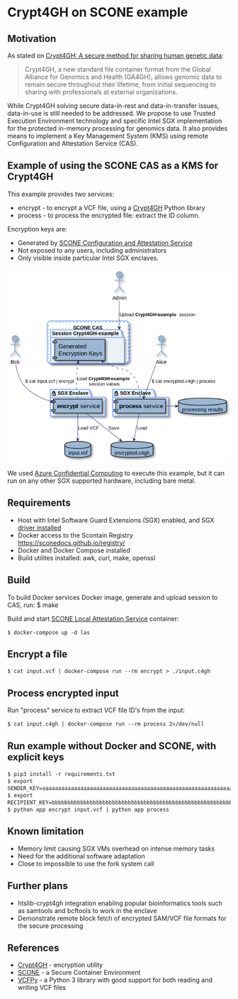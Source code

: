# Crypt4GH on SCONE example

## Motivation

As stated on [Crypt4GH: A secure method for sharing human genetic data](https://www.ga4gh.org/news/crypt4gh-a-secure-method-for-sharing-human-genetic-data/):
> Crypt4GH, a new standard file container format from the Global Alliance for Genomics and Health (GA4GH), allows genomic data to remain secure throughout their lifetime, from initial sequencing to sharing with professionals at external organizations.

While Crypt4GH solving secure data-in-rest and data-in-transfer issues, data-in-use is still needed to be addressed. We propose to use Trusted Execution Environment technology and specific Intel SGX implementation for the protected in-memory processing for genomics data. It also provides means to implement a Key Management System (KMS) using remote Configuration and Attestation Service (CAS).

## Example of using the SCONE CAS as a KMS for Crypt4GH

This example provides two services:
* encrypt - to encrypt a VCF file, using a [Crypt4GH](https://github.com/EGA-archive/crypt4gh) Python library
* process - to process the encrypted file: extract the ID column.

Encryption keys are:
* Generated by [SCONE Configuration and Attestation Service](https://sconedocs.github.io/glossary/#scone-cas)
* Not exposed to any users, including administrators
* Only visible inside particular Intel SGX enclaves.

![components.png](docs/components.png)

We used [Azure Confidential Computing](https://azure.microsoft.com/en-us/solutions/confidential-compute/) to execute this example, but it can run on any other SGX supported hardware, including bare metal.

## Requirements

* Host with Intel Software Guard Extensions (SGX) enabled, and SGX [driver installed](https://sconedocs.github.io/sgxinstall/)
* Docker access to the Scontain Registry https://sconedocs.github.io/registry/
* Docker and Docker Compose installed
* Build utilites installed: awk, curl, make, openssl

## Build

To build Docker services Docker image, generate and upload session to CAS, run:
    $ make

Build and start [SCONE Local Attestation Service](https://sconedocs.github.io/glossary/#scone-las) container:

    $ docker-compose up -d las

## Encrypt a file

    $ cat input.vcf | docker-compose run --rm encrypt > ./input.c4gh

## Process encrypted input

Run "process" service to extract VCF file ID's from the input:

    $ cat input.c4gh | docker-compose run --rm process 2>/dev/null


## Run example without Docker and SCONE, with explicit keys

    $ pip3 install -r requirements.txt
    $ export SENDER_KEY=aaaaaaaaaaaaaaaaaaaaaaaaaaaaaaaaaaaaaaaaaaaaaaaaaaaaaaaaaaaaaaaa
    $ export RECIPIENT_KEY=bbbbbbbbbbbbbbbbbbbbbbbbbbbbbbbbbbbbbbbbbbbbbbbbbbbbbbbbbbbbbbbb
    $ python app encrypt input.vcf | python app process

## Known limitation

* Memory limit causing SGX VMs overhead on intense memory tasks
* Need for the additional software adaptation
* Close to impossible to use the fork system call

## Further plans

* htslib-crypt4gh integration enabling popular bioinformatics tools such as samtools and bcftools to work in the enclave
* Demonstrate remote block fetch of encrypted SAM/VCF file formats for the secure processing

## References
* [Crypt4GH](https://github.com/EGA-archive/crypt4gh) - encryption utility
* [SCONE](https://scontain.com/) - a Secure Container Environment
* [VCFPy](https://vcfpy.readthedocs.io/en/stable/) - a Python 3 library with good support for both reading and writing VCF files
